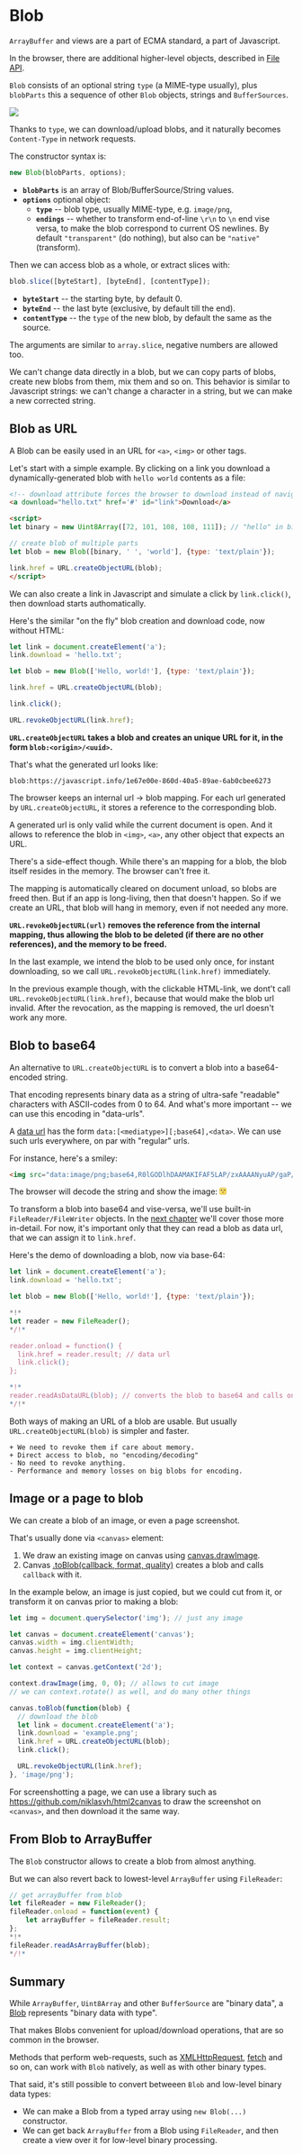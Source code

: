 # Blob

`ArrayBuffer` and views are a part of ECMA standard, a part of Javascript.

In the browser, there are additional higher-level objects, described in [File API](https://www.w3.org/TR/FileAPI/).

`Blob` consists of an optional string `type` (a MIME-type usually), plus `blobParts` this a sequence of other `Blob` objects, strings and `BufferSources`.

![](blob.png)

Thanks to `type`, we can download/upload blobs, and it naturally becomes `Content-Type` in network requests.

The constructor syntax is:

```js
new Blob(blobParts, options);
```

- **`blobParts`** is an array of Blob/BufferSource/String values.
- **`options`** optional object:
  - **`type`** -- blob type, usually MIME-type, e.g. `image/png`,
  - **`endings`** -- whether to transform end-of-line `\r\n` to `\n` end vise versa, to make the blob correspond to current OS newlines. By default `"transparent"` (do nothing), but also can be `"native"` (transform).

Then we can access blob as a whole, or extract slices with:

```js
blob.slice([byteStart], [byteEnd], [contentType]);
```

- **`byteStart`** -- the starting byte, by default 0.
- **`byteEnd`** -- the last byte (exclusive, by default till the end).
- **`contentType`** -- the `type` of the new blob, by default the same as the source.

The arguments are similar to `array.slice`, negative numbers are allowed too.

We can't change data directly in a blob, but we can copy parts of blobs, create new blobs from them, mix them and so on. This behavior is similar to Javascript strings: we can't change a character in a string, but we can make a new corrected string.

## Blob as URL

A Blob can be easily used in an URL for `<a>`, `<img>` or other tags.

Let's start with a simple example. By clicking on a link you download a dynamically-generated blob with `hello world` contents as a file:

```html run
<!-- download attribute forces the browser to download instead of navigating -->
<a download="hello.txt" href='#' id="link">Download</a>

<script>
let binary = new Uint8Array([72, 101, 108, 108, 111]); // "hello" in binary form

// create blob of multiple parts
let blob = new Blob([binary, ' ', 'world'], {type: 'text/plain'});

link.href = URL.createObjectURL(blob);
</script>
```

We can also create a link in Javascript and simulate a click by `link.click()`, then download starts authomatically.

Here's the similar "on the fly" blob creation and download code, now without HTML:

```js run
let link = document.createElement('a');
link.download = 'hello.txt';

let blob = new Blob(['Hello, world!'], {type: 'text/plain'});

link.href = URL.createObjectURL(blob);

link.click();

URL.revokeObjectURL(link.href);
```

**`URL.createObjectURL` takes a blob and creates an unique URL for it, in the form `blob:<origin>/<uuid>`.**

That's what the generated url looks like:

```
blob:https://javascript.info/1e67e00e-860d-40a5-89ae-6ab0cbee6273
```

The browser keeps an internal url -> blob mapping. For each url generated by `URL.createObjectURL`, it stores a reference to the corresponding blob.

A generated url is only valid while the current document is open. And it allows to reference the blob in `<img>`, `<a>`, any other object that expects an URL.

There's a side-effect though. While there's an mapping for a blob, the blob itself resides in the memory. The browser can't free it.

The mapping is automatically cleared on document unload, so blobs are freed then. But if an app is long-living, then that doesn't happen. So if we create an URL, that blob will hang in memory, even if not needed any more.

**`URL.revokeObjectURL(url)` removes the reference from the internal mapping, thus allowing the blob to be deleted (if there are no other references), and the memory to be freed.**

In the last example, we intend the blob to be used only once, for instant downloading, so we call `URL.revokeObjectURL(link.href)` immediately.

In the previous example though, with the clickable HTML-link, we dont't call `URL.revokeObjectURL(link.href)`, because that would make the blob url invalid. After the revocation, as the mapping is removed, the url doesn't work any more.

## Blob to base64

An alternative to `URL.createObjectURL` is to convert a blob into a base64-encoded string.

That encoding represents binary data as a string of ultra-safe "readable" characters with ASCII-codes from 0 to 64. And what's more important -- we can use this encoding in "data-urls".

A [data url](https://developer.mozilla.org/en-US/docs/Web/HTTP/Basics_of_HTTP/Data_URIs) has the form `data:[<mediatype>][;base64],<data>`. We can use such urls everywhere, on par with "regular" urls.

For instance, here's a smiley:

```html
<img src="data:image/png;base64,R0lGODlhDAAMAKIFAF5LAP/zxAAAANyuAP/gaP///wAAAAAAACH5BAEAAAUALAAAAAAMAAwAAAMlWLPcGjDKFYi9lxKBOaGcF35DhWHamZUW0K4mAbiwWtuf0uxFAgA7">
```

The browser will decode the string and show the image: <img src="data:image/png;base64,R0lGODlhDAAMAKIFAF5LAP/zxAAAANyuAP/gaP///wAAAAAAACH5BAEAAAUALAAAAAAMAAwAAAMlWLPcGjDKFYi9lxKBOaGcF35DhWHamZUW0K4mAbiwWtuf0uxFAgA7">


To transform a blob into base64 and vise-versa, we'll use built-in `FileReader/FileWriter` objects. In the [next chapter](info:file) we'll cover those more in-detail. For now, it's important only that they can read a blob as data url, that we can assign it to `link.href`.

Here's the demo of downloading a blob, now via base-64:

```js run
let link = document.createElement('a');
link.download = 'hello.txt';

let blob = new Blob(['Hello, world!'], {type: 'text/plain'});

*!*
let reader = new FileReader();
*/!*

reader.onload = function() {
  link.href = reader.result; // data url
  link.click();
};

*!*
reader.readAsDataURL(blob); // converts the blob to base64 and calls onload
*/!*
```

Both ways of making an URL of a blob are usable. But usually `URL.createObjectURL(blob)` is simpler and faster.

```compare title-plus="URL.createObjectURL(blob)" title-minus="Blob to data url"
+ We need to revoke them if care about memory.
+ Direct access to blob, no "encoding/decoding"
- No need to revoke anything.
- Performance and memory losses on big blobs for encoding.
```

## Image or a page to blob

We can create a blob of an image, or even a page screenshot.

That's usually done via `<canvas>` element:

1. We draw an existing image on canvas using [canvas.drawImage](https://developer.mozilla.org/en-US/docs/Web/API/CanvasRenderingContext2D/drawImage).
2. Canvas [.toBlob(callback, format, quality)](https://developer.mozilla.org/en-US/docs/Web/API/HTMLCanvasElement/toBlob) creates a blob and calls `callback` with it.

In the example below, an image is just copied, but we could cut from it, or transform it on canvas prior to making a blob:

```js run
let img = document.querySelector('img'); // just any image

let canvas = document.createElement('canvas');
canvas.width = img.clientWidth;
canvas.height = img.clientHeight;

let context = canvas.getContext('2d');

context.drawImage(img, 0, 0); // allows to cut image
// we can context.rotate() as well, and do many other things

canvas.toBlob(function(blob) {
  // download the blob
  let link = document.createElement('a');
  link.download = 'example.png';
  link.href = URL.createObjectURL(blob);
  link.click();

  URL.revokeObjectURL(link.href);
}, 'image/png');
```

For screenshotting a page, we can use a library such as <https://github.com/niklasvh/html2canvas> to draw the screenshot on `<canvas>`, and then download it the same way.

## From Blob to ArrayBuffer

The `Blob` constructor allows to create a blob from almost anything.

But we can also revert back to lowest-level `ArrayBuffer` using `FileReader`:

```js
// get arrayBuffer from blob
let fileReader = new FileReader();
fileReader.onload = function(event) {
    let arrayBuffer = fileReader.result;
};
*!*
fileReader.readAsArrayBuffer(blob);
*/!*
```


## Summary

While `ArrayBuffer`, `Uint8Array` and other `BufferSource` are "binary data", a [Blob](https://www.w3.org/TR/FileAPI/#dfn-Blob) represents "binary data with type".

That makes Blobs convenient for upload/download operations, that are so common in the browser.

Methods that perform web-requests, such as [XMLHttpRequest](info:xmlhttprequest), [fetch](info:fetch) and so on, can work with `Blob` natively, as well as with other binary types.

That said, it's still possible to convert betweeen `Blob` and low-level binary data types:

- We can make a Blob from a typed array using `new Blob(...)` constructor.
- We can get back `ArrayBuffer` from a Blob using `FileReader`, and then create a view over it for low-level binary processing.
